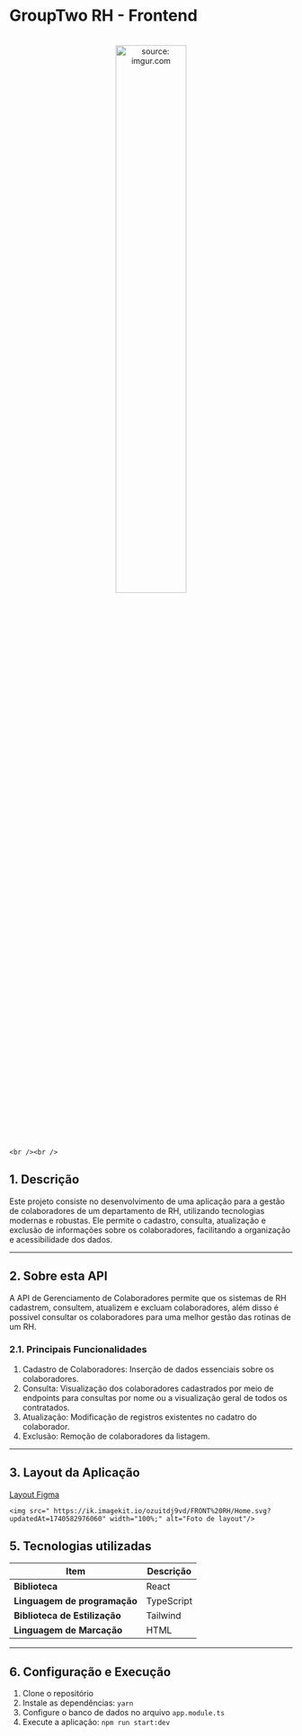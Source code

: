 # GroupTwo RH - Frontend

<br />

<div align="center">
    <img src="https://i.imgur.com/icgjsRQ.png" title="source: imgur.com" width="50%"/>
</div>

`<br /><br />`

## 1. Descrição

Este projeto consiste no desenvolvimento de uma aplicação para a gestão de colaboradores de um departamento de RH, utilizando tecnologias modernas e robustas. Ele permite o cadastro, consulta, atualização e exclusão de informações sobre os colaboradores, facilitando a organização e acessibilidade dos dados.

---

## 2. Sobre esta API

A API de Gerenciamento de Colaboradores permite que os sistemas de RH cadastrem, consultem, atualizem e excluam colaboradores, além disso é possivel consultar os colaboradores para uma melhor gestão das rotinas de um RH.

### 2.1. Principais Funcionalidades

1. Cadastro de Colaboradores: Inserção de dados essenciais sobre os colaboradores.
2. Consulta: Visualização dos colaboradores cadastrados por meio de endpoints para consultas por nome ou a visualização geral de todos os contratados.
3. Atualização: Modificação de registros existentes no cadatro do colaborador.
4. Exclusão: Remoção de colaboradores da listagem.

---

## 3. Layout da Aplicação

[Layout Figma](https://www.figma.com/design/8yNuIVQn87jMr0hfVtsT21/Rh---GroupTwo?node-id=0-1&t=1YEZEjcrTSKHHg3u-1)

`<img src=" https://ik.imagekit.io/ozuitdj9vd/FRONT%20RH/Home.svg?updatedAt=1740582976060" width="100%;" alt="Foto de layout"/>`

## 5. Tecnologias utilizadas

| Item                                  | Descrição |
| ------------------------------------- | ----------- |
| **Biblioteca**                  | React       |
| **Linguagem de programação**  | TypeScript  |
| **Biblioteca de Estilização** | Tailwind    |
| **Linguagem de Marcação**     | HTML        |

---

## 6. Configuração e Execução

1. Clone o repositório
2. Instale as dependências: `yarn`
3. Configure o banco de dados no arquivo `app.module.ts`
4. Execute a aplicação: `npm run start:dev`
